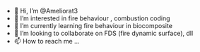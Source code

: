- 👋 Hi, I’m @Ameliorat3
- 👀 I’m interested in fire behaviour , combustion coding 
- 🌱 I’m currently learning fire behaviour in biocomposite
- 💞️ I’m looking to collaborate on FDS (fire dynamic surface), dll 
- 📫 How to reach me ...

<!---
Ameliorat3/Ameliorat3 is a ✨ special ✨ repository because its `README.md` (this file) appears on your GitHub profile.
You can click the Preview link to take a look at your changes.
--->
